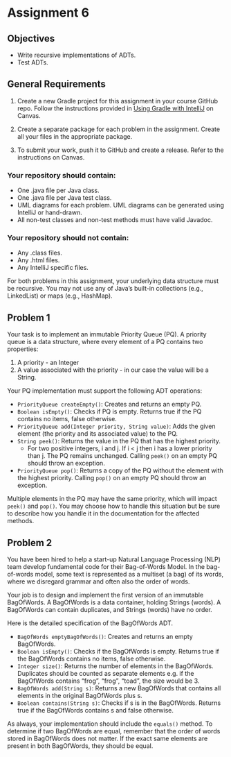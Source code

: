 # Assignment 6

## Objectives
- Write recursive implementations of ADTs.
- Test ADTs.

## General Requirements

1. Create a new Gradle project for this assignment in your course GitHub repo. Follow the instructions provided in [Using Gradle with IntelliJ](#) on Canvas.

2. Create a separate package for each problem in the assignment. Create all your files in the appropriate package.

3. To submit your work, push it to GitHub and create a release. Refer to the instructions on Canvas.

### Your repository should contain:

- One .java file per Java class.
- One .java file per Java test class.
- UML diagrams for each problem. UML diagrams can be generated using IntelliJ or hand-drawn.
- All non-test classes and non-test methods must have valid Javadoc.

### Your repository should not contain:

- Any .class files.
- Any .html files.
- Any IntelliJ specific files.

For both problems in this assignment, your underlying data structure must be recursive. You may not use any of Java’s built-in collections (e.g., LinkedList) or maps (e.g., HashMap).

## Problem 1

Your task is to implement an immutable Priority Queue (PQ). A priority queue is a data structure, where every element of a PQ contains two properties:

1. A priority - an Integer
2. A value associated with the priority - in our case the value will be a String.

Your PQ implementation must support the following ADT operations:

- `PriorityQueue createEmpty()`: Creates and returns an empty PQ.
- `Boolean isEmpty()`: Checks if PQ is empty. Returns true if the PQ contains no items, false otherwise.
- `PriorityQueue add(Integer priority, String value)`: Adds the given element (the priority and its associated value) to the PQ.
- `String peek()`: Returns the value in the PQ that has the highest priority.
  - For two positive integers, i and j. If i < j then i has a lower priority than j. The PQ remains unchanged. Calling `peek()` on an empty PQ should throw an exception.
- `PriorityQueue pop()`: Returns a copy of the PQ without the element with the highest priority. Calling `pop()` on an empty PQ should throw an exception.

Multiple elements in the PQ may have the same priority, which will impact `peek()` and `pop()`. You may choose how to handle this situation but be sure to describe how you handle it in the documentation for the affected methods.

## Problem 2

You have been hired to help a start-up Natural Language Processing (NLP) team develop fundamental code for their Bag-of-Words Model. In the bag-of-words model, some text is represented as a multiset (a bag) of its words, where we disregard grammar and often also the order of words.

Your job is to design and implement the first version of an immutable BagOfWords. A BagOfWords is a data container, holding Strings (words). A BagOfWords can contain duplicates, and Strings (words) have no order.

Here is the detailed specification of the BagOfWords ADT.

- `BagOfWords emptyBagOfWords()`: Creates and returns an empty BagOfWords.
- `Boolean isEmpty()`: Checks if the BagOfWords is empty. Returns true if the BagOfWords contains no items, false otherwise.
- `Integer size()`: Returns the number of elements in the BagOfWords. Duplicates should be counted as separate elements e.g. if the BagOfWords contains “frog”, “frog”, “toad”, the size would be 3.
- `BagOfWords add(String s)`: Returns a new BagOfWords that contains all elements in the original BagOfWords plus s.
- `Boolean contains(String s)`: Checks if s is in the BagOfWords. Returns true if the BagOfWords contains s and false otherwise.

As always, your implementation should include the `equals()` method. To determine if two BagOfWords are equal, remember that the order of words stored in BagOfWords does not matter. If the exact same elements are present in both BagOfWords, they should be equal.
